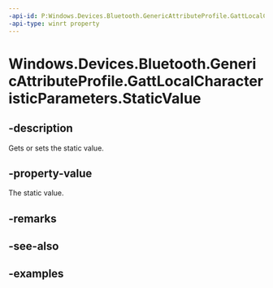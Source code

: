 ```yaml
---
-api-id: P:Windows.Devices.Bluetooth.GenericAttributeProfile.GattLocalCharacteristicParameters.StaticValue
-api-type: winrt property
---
```


<!-- Property syntax.
public IBuffer StaticValue { get;  set; }
-->

# Windows.Devices.Bluetooth.GenericAttributeProfile.GattLocalCharacteristicParameters.StaticValue

## -description
Gets or sets the static value.

## -property-value
The static value.

## -remarks

## -see-also

## -examples

